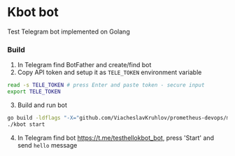 # Kbot bot

Test Telegram bot implemented on Golang

### Build

1. In Telegram find BotFather and create/find bot
2. Copy API token and setup it as `TELE_TOKEN` environment variable

```bash
read -s TELE_TOKEN # press Enter and paste token - secure input
export TELE_TOKEN
```

3. Build and run bot
```bash
go build -ldflags "-X="github.com/ViacheslavKruhlov/prometheus-devops/module2/kbot/cmd.appVersion=v.1.0.0
./kbot start
```

4. In Telegram find bot https://t.me/testhellokbot_bot, press 'Start' and send `hello` message
